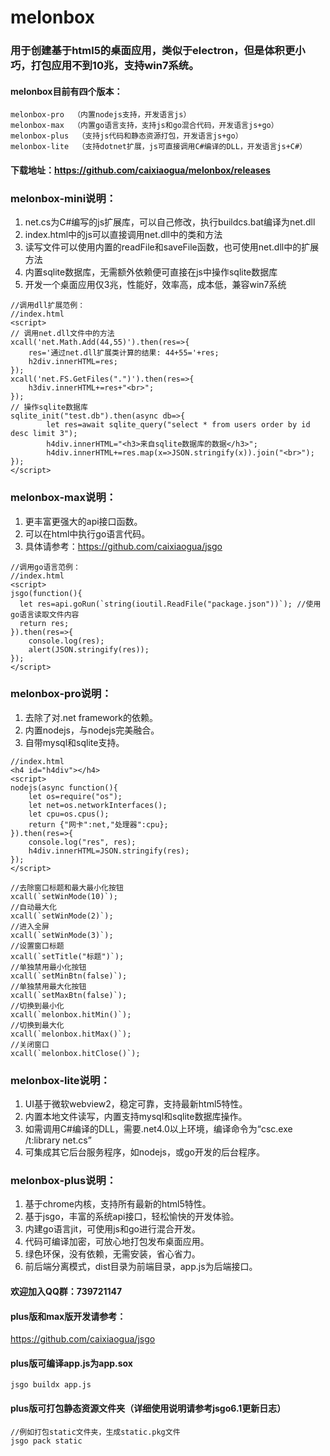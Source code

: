 # melonbox

### 用于创建基于html5的桌面应用，类似于electron，但是体积更小巧，打包应用不到10兆，支持win7系统。

#### melonbox目前有四个版本：
```
melonbox-pro  （内置nodejs支持，开发语言js）
melonbox-max  （内置go语言支持，支持js和go混合代码，开发语言js+go）
melonbox-plus  （支持js代码和静态资源打包，开发语言js+go）
melonbox-lite  （支持dotnet扩展，js可直接调用C#编译的DLL，开发语言js+C#）
```

#### 下载地址：https://github.com/caixiaogua/melonbox/releases

### melonbox-mini说明：
1. net.cs为C#编写的js扩展库，可以自己修改，执行buildcs.bat编译为net.dll
2. index.html中的js可以直接调用net.dll中的类和方法
3. 读写文件可以使用内置的readFile和saveFile函数，也可使用net.dll中的扩展方法
4. 内置sqlite数据库，无需额外依赖便可直接在js中操作sqlite数据库
5. 开发一个桌面应用仅3兆，性能好，效率高，成本低，兼容win7系统
```
//调用dll扩展范例：
//index.html
<script>
// 调用net.dll文件中的方法
xcall('net.Math.Add(44,55)').then(res=>{
    res='通过net.dll扩展类计算的结果: 44+55='+res;
    h2div.innerHTML=res;
});
xcall('net.FS.GetFiles(".")').then(res=>{
    h3div.innerHTML+=res+"<br>";
});
// 操作sqlite数据库
sqlite_init("test.db").then(async db=>{
        let res=await sqlite_query("select * from users order by id desc limit 3");
        h4div.innerHTML="<h3>来自sqlite数据库的数据</h3>";
        h4div.innerHTML+=res.map(x=>JSON.stringify(x)).join("<br>");
});
</script>
```

### melonbox-max说明：
1. 更丰富更强大的api接口函数。
2. 可以在html中执行go语言代码。
3. 具体请参考：https://github.com/caixiaogua/jsgo
```
//调用go语言范例：
//index.html
<script>
jsgo(function(){
  let res=api.goRun(`string(ioutil.ReadFile("package.json"))`); //使用go语言读取文件内容
  return res;
}).then(res=>{
	console.log(res);
	alert(JSON.stringify(res));
});
</script>
```

### melonbox-pro说明：
1. 去除了对.net framework的依赖。
2. 内置nodejs，与nodejs完美融合。
3. 自带mysql和sqlite支持。

```
//index.html
<h4 id="h4div"></h4>
<script>
nodejs(async function(){
    let os=require("os");
    let net=os.networkInterfaces();
    let cpu=os.cpus();
    return {"网卡":net,"处理器":cpu};
}).then(res=>{
    console.log("res", res);
    h4div.innerHTML=JSON.stringify(res);
});
</script>
```
```
//去除窗口标题和最大最小化按钮
xcall(`setWinMode(10)`);
//自动最大化
xcall(`setWinMode(2)`);
//进入全屏
xcall(`setWinMode(3)`);
//设置窗口标题
xcall(`setTitle("标题")`);
//单独禁用最小化按钮
xcall(`setMinBtn(false)`);
//单独禁用最大化按钮
xcall(`setMaxBtn(false)`);
//切换到最小化
xcall(`melonbox.hitMin()`);
//切换到最大化
xcall(`melonbox.hitMax()`);
//关闭窗口
xcall(`melonbox.hitClose()`);
```

### melonbox-lite说明：
1. UI基于微软webview2，稳定可靠，支持最新html5特性。
2. 内置本地文件读写，内置支持mysql和sqlite数据库操作。
3. 如需调用C#编译的DLL，需要.net4.0以上环境，编译命令为“csc.exe /t:library net.cs”
4. 可集成其它后台服务程序，如nodejs，或go开发的后台程序。

### melonbox-plus说明：
1. 基于chrome内核，支持所有最新的html5特性。
2. 基于jsgo，丰富的系统api接口，轻松愉快的开发体验。
3. 内建go语言jit，可使用js和go进行混合开发。
4. 代码可编译加密，可放心地打包发布桌面应用。
5. 绿色环保，没有依赖，无需安装，省心省力。
6. 前后端分离模式，dist目录为前端目录，app.js为后端接口。

#### 欢迎加入QQ群：739721147

#### plus版和max版开发请参考：
https://github.com/caixiaogua/jsgo

#### plus版可编译app.js为app.sox
```
jsgo buildx app.js
```
#### plus版可打包静态资源文件夹（详细使用说明请参考jsgo6.1更新日志）
```
//例如打包static文件夹，生成static.pkg文件
jsgo pack static
```
